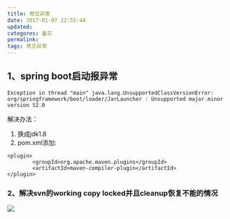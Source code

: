 ```yaml
---
title: 常见异常
date: 2017-01-07 22:55:44
updated: 
categores: 备忘
permalink:
tags: 常见异常
---
```


## 1、spring boot启动报异常 ##
```
Exception in thread "main" java.lang.UnsupportedClassVersionError: 
org/springframework/boot/loader/JarLauncher : Unsupported major.minor version 52.0
```
解决办法：
1. 换成jdk1.8<br>
2. pom.xml添加:<br>
```
<plugin>
        <groupId>org.apache.maven.plugins</groupId>
        <artifactId>maven-compiler-plugin</artifactId>
</plugin>
```
### 2、解决svn的working copy locked并且cleanup恢复不能的情况 ###
![](http://yetongxue.github.io/photos/20180615111444.png)